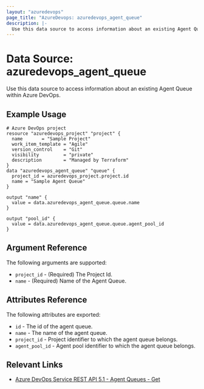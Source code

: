 ```yaml
---
layout: "azuredevops"
page_title: "AzureDevops: azuredevops_agent_queue"
description: |-
  Use this data source to access information about an existing Agent Queue within Azure DevOps.
---
```


# Data Source: azuredevops_agent_queue

Use this data source to access information about an existing Agent Queue within Azure DevOps.

## Example Usage

```hcl
# Azure DevOps project
resource "azuredevops_project" "project" {
  name       = "Sample Project"
  work_item_template = "Agile"
  version_control    = "Git"
  visibility         = "private"
  description        = "Managed by Terraform"
}
data "azuredevops_agent_queue" "queue" {
  project_id = azuredevops_project.project.id 
  name = "Sample Agent Queue"
}

output "name" {
  value = data.azuredevops_agent_queue.queue.name
}

output "pool_id" {
  value = data.azuredevops_agent_queue.queue.agent_pool_id
}
```

## Argument Reference

The following arguments are supported:

- `project_id` - (Required) The Project Id.
- `name` - (Required) Name of the Agent Queue.

## Attributes Reference

The following attributes are exported:

- `id`  - The id of the agent queue.
- `name` - The name of the agent queue.
- `project_id` - Project identifier to which the agent queue belongs.
- `agent_pool_id` - Agent pool identifier to which the agent queue belongs.

## Relevant Links

- [Azure DevOps Service REST API 5.1 - Agent Queues - Get](https://docs.microsoft.com/en-us/rest/api/azure/devops/distributedtask/queues/get?view=azure-devops-rest-5.1)
